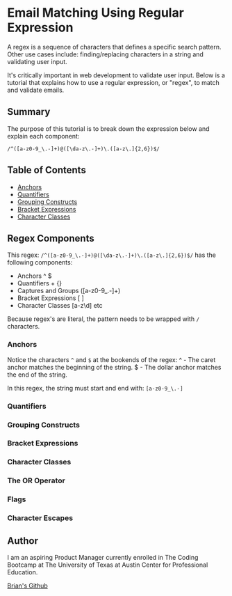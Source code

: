 # Email Matching Using Regular Expression

A regex is a sequence of characters that defines a specific search pattern. Other use cases include: finding/replacing characters in a string and validating user input.

It's critically important in web development to validate user input. Below is a tutorial that explains how to use a regular expression, or "regex", to match and validate emails.

## Summary

The purpose of this tutorial is to break down the expression below and explain each component:

`/^([a-z0-9_\.-]+)@([\da-z\.-]+)\.([a-z\.]{2,6})$/` 


## Table of Contents

- [Anchors](#anchors)
- [Quantifiers](#quantifiers)
- [Grouping Constructs](#grouping-constructs)
- [Bracket Expressions](#bracket-expressions)
- [Character Classes](#character-classes)

## Regex Components

This regex: `/^([a-z0-9_\.-]+)@([\da-z\.-]+)\.([a-z\.]{2,6})$/` has the following components:
- Anchors ^ $
- Quantifiers + {}
- Captures and Groups ([a-z0-9_\.-]+)
- Bracket Expressions [ ]
- Character Classes [a-z\d] etc

Because regex's are literal, the pattern needs to be wrapped with `/` characters.

### Anchors
Notice the characters `^` and `$` at the bookends of the regex:
^ - The caret anchor matches the beginning of the string.
$ - The dollar anchor matches the end of the string.

In this regex, the string must start and end with: `[a-z0-9_\.-]`

### Quantifiers

### Grouping Constructs

### Bracket Expressions

### Character Classes

### The OR Operator

### Flags

### Character Escapes

## Author

I am an aspiring Product Manager currently enrolled in The Coding Bootcamp at The University of Texas at Austin Center for Professional Education.

[Brian's Github](https://github.com/BrianLalli)
